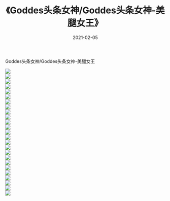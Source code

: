 ﻿---
layout: post
title:  《Goddes头条女神/Goddes头条女神-美腿女王》
date:   2021-02-05
img: http://img.660000.xyz/Sharelink/网络美图/2021/Goddes头条女神/Goddes头条女神-美腿女王/000.jpg
categories: [美女, 清纯, 唯美]
---

Goddes头条女神/Goddes头条女神-美腿女王

 ![](http://img.660000.xyz/Sharelink/网络美图/2021/Goddes头条女神/Goddes头条女神-美腿女王/001.jpg) <br>![](http://img.660000.xyz/Sharelink/网络美图/2021/Goddes头条女神/Goddes头条女神-美腿女王/002.jpg) <br>![](http://img.660000.xyz/Sharelink/网络美图/2021/Goddes头条女神/Goddes头条女神-美腿女王/003.jpg) <br>![](http://img.660000.xyz/Sharelink/网络美图/2021/Goddes头条女神/Goddes头条女神-美腿女王/004.jpg) <br>![](http://img.660000.xyz/Sharelink/网络美图/2021/Goddes头条女神/Goddes头条女神-美腿女王/005.jpg) <br>![](http://img.660000.xyz/Sharelink/网络美图/2021/Goddes头条女神/Goddes头条女神-美腿女王/006.jpg) <br>![](http://img.660000.xyz/Sharelink/网络美图/2021/Goddes头条女神/Goddes头条女神-美腿女王/007.jpg) <br>![](http://img.660000.xyz/Sharelink/网络美图/2021/Goddes头条女神/Goddes头条女神-美腿女王/008.jpg) <br>![](http://img.660000.xyz/Sharelink/网络美图/2021/Goddes头条女神/Goddes头条女神-美腿女王/009.jpg) <br>![](http://img.660000.xyz/Sharelink/网络美图/2021/Goddes头条女神/Goddes头条女神-美腿女王/010.jpg) <br>![](http://img.660000.xyz/Sharelink/网络美图/2021/Goddes头条女神/Goddes头条女神-美腿女王/011.jpg) <br>![](http://img.660000.xyz/Sharelink/网络美图/2021/Goddes头条女神/Goddes头条女神-美腿女王/012.jpg) <br>![](http://img.660000.xyz/Sharelink/网络美图/2021/Goddes头条女神/Goddes头条女神-美腿女王/013.jpg) <br>![](http://img.660000.xyz/Sharelink/网络美图/2021/Goddes头条女神/Goddes头条女神-美腿女王/014.jpg) <br>![](http://img.660000.xyz/Sharelink/网络美图/2021/Goddes头条女神/Goddes头条女神-美腿女王/015.jpg) <br>![](http://img.660000.xyz/Sharelink/网络美图/2021/Goddes头条女神/Goddes头条女神-美腿女王/016.jpg) <br>![](http://img.660000.xyz/Sharelink/网络美图/2021/Goddes头条女神/Goddes头条女神-美腿女王/017.jpg) <br>![](http://img.660000.xyz/Sharelink/网络美图/2021/Goddes头条女神/Goddes头条女神-美腿女王/018.jpg) <br>![](http://img.660000.xyz/Sharelink/网络美图/2021/Goddes头条女神/Goddes头条女神-美腿女王/019.jpg) <br>![](http://img.660000.xyz/Sharelink/网络美图/2021/Goddes头条女神/Goddes头条女神-美腿女王/020.jpg) <br>![](http://img.660000.xyz/Sharelink/网络美图/2021/Goddes头条女神/Goddes头条女神-美腿女王/021.jpg) <br>![](http://img.660000.xyz/Sharelink/网络美图/2021/Goddes头条女神/Goddes头条女神-美腿女王/022.jpg) <br>![](http://img.660000.xyz/Sharelink/网络美图/2021/Goddes头条女神/Goddes头条女神-美腿女王/023.jpg) <br>![](http://img.660000.xyz/Sharelink/网络美图/2021/Goddes头条女神/Goddes头条女神-美腿女王/024.jpg) <br>![](http://img.660000.xyz/Sharelink/网络美图/2021/Goddes头条女神/Goddes头条女神-美腿女王/025.jpg) <br>